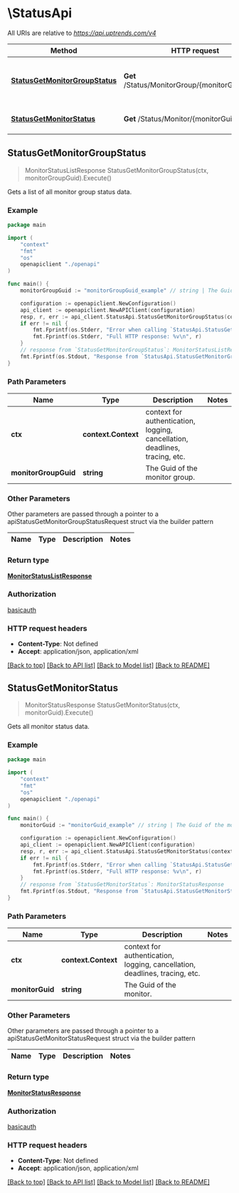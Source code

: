 # \StatusApi

All URIs are relative to *https://api.uptrends.com/v4*

Method | HTTP request | Description
------------- | ------------- | -------------
[**StatusGetMonitorGroupStatus**](StatusApi.md#StatusGetMonitorGroupStatus) | **Get** /Status/MonitorGroup/{monitorGroupGuid} | Gets a list of all monitor group status data.
[**StatusGetMonitorStatus**](StatusApi.md#StatusGetMonitorStatus) | **Get** /Status/Monitor/{monitorGuid} | Gets all monitor status data.



## StatusGetMonitorGroupStatus

> MonitorStatusListResponse StatusGetMonitorGroupStatus(ctx, monitorGroupGuid).Execute()

Gets a list of all monitor group status data.

### Example

```go
package main

import (
    "context"
    "fmt"
    "os"
    openapiclient "./openapi"
)

func main() {
    monitorGroupGuid := "monitorGroupGuid_example" // string | The Guid of the monitor group.

    configuration := openapiclient.NewConfiguration()
    api_client := openapiclient.NewAPIClient(configuration)
    resp, r, err := api_client.StatusApi.StatusGetMonitorGroupStatus(context.Background(), monitorGroupGuid).Execute()
    if err != nil {
        fmt.Fprintf(os.Stderr, "Error when calling `StatusApi.StatusGetMonitorGroupStatus``: %v\n", err)
        fmt.Fprintf(os.Stderr, "Full HTTP response: %v\n", r)
    }
    // response from `StatusGetMonitorGroupStatus`: MonitorStatusListResponse
    fmt.Fprintf(os.Stdout, "Response from `StatusApi.StatusGetMonitorGroupStatus`: %v\n", resp)
}
```

### Path Parameters


Name | Type | Description  | Notes
------------- | ------------- | ------------- | -------------
**ctx** | **context.Context** | context for authentication, logging, cancellation, deadlines, tracing, etc.
**monitorGroupGuid** | **string** | The Guid of the monitor group. | 

### Other Parameters

Other parameters are passed through a pointer to a apiStatusGetMonitorGroupStatusRequest struct via the builder pattern


Name | Type | Description  | Notes
------------- | ------------- | ------------- | -------------


### Return type

[**MonitorStatusListResponse**](MonitorStatusListResponse.md)

### Authorization

[basicauth](../README.md#basicauth)

### HTTP request headers

- **Content-Type**: Not defined
- **Accept**: application/json, application/xml

[[Back to top]](#) [[Back to API list]](../README.md#documentation-for-api-endpoints)
[[Back to Model list]](../README.md#documentation-for-models)
[[Back to README]](../README.md)


## StatusGetMonitorStatus

> MonitorStatusResponse StatusGetMonitorStatus(ctx, monitorGuid).Execute()

Gets all monitor status data.

### Example

```go
package main

import (
    "context"
    "fmt"
    "os"
    openapiclient "./openapi"
)

func main() {
    monitorGuid := "monitorGuid_example" // string | The Guid of the monitor.

    configuration := openapiclient.NewConfiguration()
    api_client := openapiclient.NewAPIClient(configuration)
    resp, r, err := api_client.StatusApi.StatusGetMonitorStatus(context.Background(), monitorGuid).Execute()
    if err != nil {
        fmt.Fprintf(os.Stderr, "Error when calling `StatusApi.StatusGetMonitorStatus``: %v\n", err)
        fmt.Fprintf(os.Stderr, "Full HTTP response: %v\n", r)
    }
    // response from `StatusGetMonitorStatus`: MonitorStatusResponse
    fmt.Fprintf(os.Stdout, "Response from `StatusApi.StatusGetMonitorStatus`: %v\n", resp)
}
```

### Path Parameters


Name | Type | Description  | Notes
------------- | ------------- | ------------- | -------------
**ctx** | **context.Context** | context for authentication, logging, cancellation, deadlines, tracing, etc.
**monitorGuid** | **string** | The Guid of the monitor. | 

### Other Parameters

Other parameters are passed through a pointer to a apiStatusGetMonitorStatusRequest struct via the builder pattern


Name | Type | Description  | Notes
------------- | ------------- | ------------- | -------------


### Return type

[**MonitorStatusResponse**](MonitorStatusResponse.md)

### Authorization

[basicauth](../README.md#basicauth)

### HTTP request headers

- **Content-Type**: Not defined
- **Accept**: application/json, application/xml

[[Back to top]](#) [[Back to API list]](../README.md#documentation-for-api-endpoints)
[[Back to Model list]](../README.md#documentation-for-models)
[[Back to README]](../README.md)

